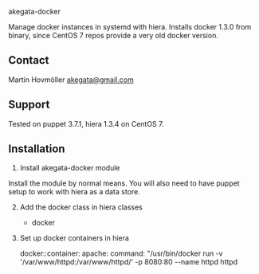 akegata-docker

Manage docker instances in systemd with hiera.
Installs docker 1.3.0 from binary, since CentOS 7 repos provide a very old docker version.

Contact
-------
Martin Hovmöller akegata@gmail.com

Support
-------
Tested on puppet 3.7.1, hiera 1.3.4 on CentOS 7.

Installation
------------
1) Install akegata-docker module
 
  Install the module by normal means.  You will also need to have puppet
  setup to work with hiera as a data store. 

2) Add the docker class in hiera
    classes
      - docker

3) Set up docker containers in hiera

    docker::container:
      apache:
        command: "/usr/bin/docker run -v '/var/www/httpd:/var/www/httpd/' -p 8080:80 --name httpd httpd

